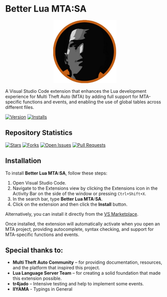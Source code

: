 # Better Lua MTA:SA

<div align="center">
    <img src="https://raw.githubusercontent.com/imjoaosilva/betterlua-mtasa/master/images/logo.png" width="200">
</div>

A Visual Studio Code extension that enhances the Lua development experience for Multi Theft Auto (MTA) by adding full support for MTA-specific functions and events, and enabling the use of global tables across different files.

[![Version](https://img.shields.io/visual-studio-marketplace/v/imjoaosilva.luamtasa.svg?style=for-the-badge)](https://marketplace.visualstudio.com/items?itemName=imjoaosilva.luamtasa)
[![Installs](https://img.shields.io/visual-studio-marketplace/i/imjoaosilva.luamtasa.svg?style=for-the-badge)](https://marketplace.visualstudio.com/items?itemName=imjoaosilva.luamtasa)
## Repository Statistics

[![Stars](https://img.shields.io/github/stars/imjoaosilva/betterlua-mtasa?style=for-the-badge)](https://github.com/imjoaosilva/betterlua-mtasa/stargazers)
[![Forks](https://img.shields.io/github/forks/imjoaosilva/betterlua-mtasa?style=for-the-badge)](https://github.com/imjoaosilva/betterlua-mtasa/network/members)
[![Open Issues](https://img.shields.io/github/issues/imjoaosilva/betterlua-mtasa?style=for-the-badge)](https://github.com/imjoaosilva/betterlua-mtasa/issues)
[![Pull Requests](https://img.shields.io/github/issues-pr/imjoaosilva/betterlua-mtasa?style=for-the-badge)](https://github.com/imjoaosilva/betterlua-mtasa/pulls)

## Installation

To install **Better Lua MTA:SA**, follow these steps:

1. Open Visual Studio Code.
2. Navigate to the Extensions view by clicking the Extensions icon in the Activity Bar on the side of the window or pressing `Ctrl+Shift+X`.
3. In the search bar, type **Better Lua MTA:SA**.
4. Click on the extension and then click the **Install** button.

Alternatively, you can install it directly from the [VS Marketplace](https://marketplace.visualstudio.com/items?itemName=imjoaosilva.luamtasa).

Once installed, the extension will automatically activate when you open an MTA project, providing autocomplete, syntax checking, and support for MTA-specific functions and events.

## Special thanks to:

- **Multi Theft Auto Community** – for providing documentation, resources, and the platform that inspired this project.
- **Lua Language Server Team** – for creating a solid foundation that made this extension possible.
- **tr4jado** – Intensive testing and help to implement some events.
- **IIYAMA** - Typings in General